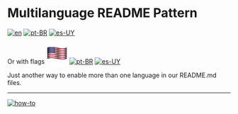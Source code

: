 # Multilanguage README Pattern
[![en](https://img.shields.io/badge/lang-en-red.svg)](https://github.com/m00sp/m00ltilinguas-readme-padrao/blob/main/README.md)
[![pt-BR](https://img.shields.io/badge/lang-pt--br-green.svg)](https://github.com/m00sp/m00ltilinguas-readme-padrao/blob/main/README.pt.md)
[![es-UY](https://img.shields.io/badge/lang-es-yellow.svg)](https://github.com/m00sp/m00ltilinguas-readme-padrao/blob/main/README.es.md)

Or with flags
[![en](/icons/usa-48.png)](https://github.com/m00sp/m00ltilinguas-readme-padrao/blob/main/README.md)
[![pt-BR](https://github/m00sp/m00ltilinguas-readme-padrao/icons/brasil-48.png)](https://github.com/m00sp/m00ltilinguas-readme-padrao/blob/main/README.pt.md)
[![es-UY](https://github/m00sp/m00ltilinguas-readme-padrao/icons/uy-48.png)](https://github.com/m00sp/m00ltilinguas-readme-padrao/blob/main/README.es.md)


Just another way to enable more than one language in our README.md files.

---
[![how-to](https://img.shields.io/badge/how--to-use-blue.svg)](https://github.com/m00sp/m00ltilinguas-readme-padrao/blob/main/STEPS.md)

